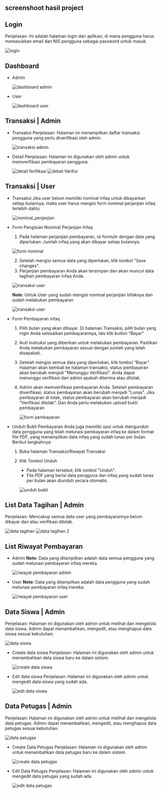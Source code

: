 ## screenshoot hasil project

## Login 
  Penjelasan: Ini adalah halaman login dari aplikasi, di mana pengguna harus memasukkan email dan NIS pengguna sebagai password untuk masuk.

  ![login](public/assets/screenshoot/login.png)

## Dashboard
- Admin

    ![dashboard admin](<public/assets/screenshoot/dashboard Admin.png>)
- User 

    ![dashboard user](<public/assets/screenshoot/dashboard User.png>)

## Transaksi | Admin 

- Transaksi 
  Penjelasan: Halaman ini menampilkan daftar transaksi pengguna yang perlu diverifikasi oleh admin.

  ![transaksi admin](<public/assets/screenshoot/Transaksi admin.png>)

- Detail
  Penjelasan: Halaman ini digunakan oleh admin untuk memverifikasi pembayaran pengguna.

    ![detail ferifikasi](<public/assets/screenshoot/detail admin verifikasi.png>)
    ![detail Verifur](<public/assets/screenshoot/detailadmin ferifur.png>)
## Transaksi | User

- Transaksi 
  Jika user belum memiliki nominal infaq untuk dibayarkan setiap bulannya, maka user harus mengisi form nominal perjanjian infaq terlebih dahlu

    ![nominal_perjanjian](<public/assets/screenshoot/perjanjian nominal.png>)

- Form Pengisian Nominal Perjanjian Infaq
  1. Pada halaman perjanjian pembayaran, isi formulir dengan data yang diperlukan: Jumlah infaq yang akan dibayar setiap bulannya.

  ![form nominal](<public/assets/screenshoot/form perjanjian.png>)

  2. Setelah mengisi semua data yang diperlukan, klik tombol "Save changes".
  3. Perjanjian pembayaran Anda akan tersimpan dan akan muncul data tagihan pembayaran infaq Anda.

  ![transaksi user](public/assets/screenshoot/transaksiuser.png)

  **Note**: Untuk User yang sudah mengisi nominal perjanjian Infaknya dan sudah melakukan pembayaran

  ![transaksi user](public/assets/screenshoot/transaksiuser2.png)

- Form Pembayaran infaq
  1. Pilih bulan yang akan dibayar. Di halaman Transaksi, pilih bulan yang ingin Anda selesaikan pembayarannya, lalu klik button “Bayar”
  2. Ikuti instruksi yang diberikan untuk melakukan pembayaran. Pastikan Anda melakukan pembayaran sesuai dengan jumlah yang telah disepakati.
  3. Setelah mengisi semua data yang diperlukan, klik tombol “Bayar”. 
     Halaman akan kembali ke halaman transaksi, status pembayaran akan berubah menjadi "Menunggu Verifikasi".
     Anda dapat menunggu verifikasi dari admin apakah diterima atau ditolak. 
  4. Admin akan memverifikasi pembayaran Anda.
     Setelah pembayaran diverifikasi, status pembayaran akan berubah menjadi "Lunas".
     Jika pembayaran di tolak, status pembayaran akan berubah menjadi “Verifikasi ditolak”. Dan Anda perlu melakukan upload bukti pembayaran 

     ![form pembayaran](<public/assets/screenshoot/form pembayaran.png>)

- Unduh Bukti Pembayaran
  Anda juga memiliki opsi untuk mengunduh data pengguna yang telah melunasi pembayaran infaq ke dalam format file PDF, yang menampilkan data infaq yang sudah lunas per bulan. Berikut langkahnya:
   1. Buka halaman Transaksi/Riwayat Transaksi 
   2. Klik Tombol Unduh
        - Pada halaman tersebut, klik tombol "Unduh".
        - File PDF yang berisi data pengguna dan infaq yang sudah lunas per bulan akan diunduh secara otomatis.

      ![unduh bukti](<public/assets/screenshoot/unduh bukti.png>)

## List Data Tagihan | Admin 
   Penjelasan: Mencakup semua data user yang pembayarannya belum dibayar dan atau verifikasi ditolak.

   ![data tagihan](public/assets/screenshoot/datatagihan.png)
   ![data tagihan 2](public/assets/screenshoot/datatagihan2.png)

## List Riwayat Pembayaran 
- Admin 
  **Note:** Data yang ditampilkan adalah data semua pengguna yang sudah melunasi pembayaran infaq mereka.

  ![riwayat pembayaran admin](<public/assets/screenshoot/riwayat pembayaran-admin.png>)

- User 
  **Note:** Data yang ditampilkan adalah data pengguna yang sudah melunasi pembayaran infaq mereka.

  ![riwayat pembayaran user](<public/assets/screenshoot/riwayat pembayaran-user.png>)

## Data Siswa | Admin
   Penjelasan: Halaman ini digunakan oleh admin untuk melihat dan mengelola data siswa. Admin dapat menambahkan, mengedit, atau menghapus data siswa sesuai kebutuhan.

   ![data siswa](public/assets/screenshoot/datasiswa.png)

 - Create data siswa
    Penjelasan: Halaman ini digunakan oleh admin untuk menambahkan data siswa baru ke dalam sistem.

    ![create data siswa](<public/assets/screenshoot/create data-siswa.png>)

 - Edit data siswa
    Penjelasan: Halaman ini digunakan oleh admin untuk mengedit data siswa yang sudah ada.

    ![edit data siswa](<public/assets/screenshoot/edit data-siswa.png>)

## Data Petugas | Admin
   Penjelasan: Halaman ini digunakan oleh admin untuk melihat dan mengelola data petugas. Admin dapat menambahkan, mengedit, atau menghapus data petugas sesuai kebutuhan.

   ![data petugas](<public/assets/screenshoot/create data-petugas.png>)

  - Create Data Petugas
    Penjelasan: Halaman ini digunakan oleh admin untuk menambahkan data petugas baru ke dalam sistem.

    ![create data petugas](<public/assets/screenshoot/create data-petugas.png>)

  - Edit Data Petugas
    Penjelasan: Halaman ini digunakan oleh admin untuk mengedit data petugas yang sudah ada.

    ![edit data petugas](<public/assets/screenshoot/edit data-petugas.png>)
